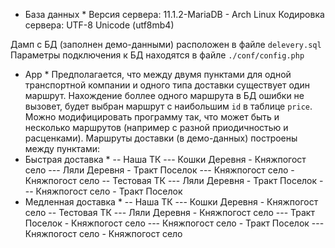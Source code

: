 * База данных *
Версия сервера: 11.1.2-MariaDB - Arch Linux
Кодировка сервера: UTF-8 Unicode (utf8mb4)

Дамп с БД (заполнен демо-данными) расположен в файле `delevery.sql`
Параметры подключения к БД находятся в файле `./conf/config.php`

* App *
Предполагается, что между двумя пунктами для одной транспортной компании и одного типа доставки существует один маршрут. Нахождение боллее одного маршрута в БД ошибки не вызовет, будет выбран маршрут с наибольшим `id` в таблице `price`. Можно модифицировать программу так, что может быть и несколько маршрутов (например с разной приодичностью и расценками).
Маршруты доставки (в демо-данных) построены между пунктами:
* Быстрая доставка *
-- Наша ТК
--- Кошки Деревня - Княжпогост село
--- Ляли Деревня - Тракт Поселок
--- Княжпогост село - Княжпогост село
-- Тестовая ТК
--- Ляли Деревня - Тракт Поселок
--- Княжпогост село - Тракт Поселок
* Медленная доставка *
-- Наша ТК
--- Кошки Деревня - Княжпогост село
-- Тестовая ТК
--- Ляли Деревня - Княжпогост село
--- Тракт Поселок - Княжпогост село
--- Княжпогост село - Тракт Поселок
--- Княжпогост село - Княжпогост село
